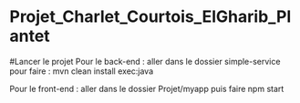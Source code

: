 # Projet_Charlet_Courtois_ElGharib_Plantet

#Lancer le projet
Pour le back-end : aller dans le dossier simple-service pour faire : mvn clean install exec:java

Pour le front-end : aller dans le dossier Projet/myapp puis faire npm start
